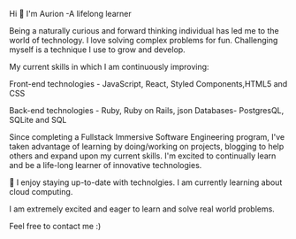 

Hi 👋 I'm Aurion -A lifelong learner

Being a naturally curious and forward thinking individual has led me to the world of technology. I love solving complex problems for fun. Challenging myself is a technique I use to grow and develop. 

My current skills in which I am continuously improving:

Front-end technologies - JavaScript, React, Styled Components,HTML5 and CSS

Back-end technologies - Ruby, Ruby on Rails, json
Databases- PostgresQL, SQLite and SQL

Since completing a Fullstack Immersive Software Engineering program, I've taken advantage of learning by doing/working on projects, blogging to help others and expand upon my current skills. I'm excited to continually learn and be a life-long learner of innovative technologies. 

🌱 I enjoy staying up-to-date with technolgies. I am currently learning about cloud computing.

<!-- Fun Facts:
  I love solving puzzles 
  I am a foodie and enjoy trying different cultural foods
  I love roller skatting although on average I fall about times within an hour
  I am a professional singer . (Only in the shower) -->
  

I am extremely excited and eager to learn and solve real world problems. 

Feel free to contact me :)

